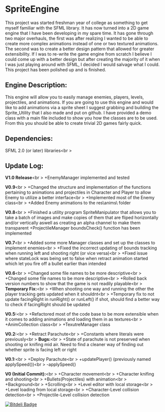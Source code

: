 SpriteEngine
============
This project was started freshman year of college as something to get myself familiar with the SFML library. It has now 
turned into a 2D game engine that I have been developing in my spare time. It has gone through two major overhauls, the first 
was after realizing I wanted to be able to create more complex animations instead of one or two textured animations. 
The second was to create a better design pattern that allowed for greater extensibility. If I was to re-write the game engine
from scratch I believe I could come up with a better design but after creating the majority of it when I was just
playing around with SFML, I decided I would salvage what I could. This project has been polished up and is finished.

Engine Description:
-----------------
This engine will allow you to easily manage enemies, players, levels, projectiles, and animations. If you are going to use
this engine and would like to add animations via a sprite sheet I suggest grabbing and building the Sprite_Utility that I
also made and put on github. I have provided a demo class with a main file included to show you how the classes are to be
used. From this you should be able to create trivial 2D games fairly quick.

Dependencies:
--------------
SFML 2.0 (or later) libraries<br \>

Update Log:
-----------
**V1.0 Release**<br \>
+EnemyManager implemented and tested

**V0.9**<br \>
+Changed the structure and implementation of the functions pertaining to animations and
 projectiles in Character and Player to allow Enemy to utilize a better interface<br \>
+Implemented most of the Enemy class<br \>
+Added Enemy animations to the res\anims\ folder

**V0.8**<br \>
+Finished a utility program SpriteManipulator that allows you to take a batch of images and
 make copies of them that are fliped horizontally and/or vertically aswell as creating an
 alpha channel to make them transparent
+ProjectileManager boundsCheck() function has been implemented

**V0.7**<br \>
+Added some more Manager classes and set up the classes to implement enemies<br \>
+Fixed the incorrect updating of bounds tracking when running left and shooting
 right (or vice versa)<br \>
+Fixed issue where stateLock was being set to false when retract animation started which
 let you fire off a bullet earlier than intended

**V0.6**<br \>
+Changed some file names to be more descriptive<br \>
+Changed some file names to be more descriptive<br \>
+Rolled back version numbers to show that the game is not
 readily playable<br \>
**Temporary Fix:**<br \>
+When shooting one way and running the other the player tracking
 gets updated when it shouldnt<br \>
 +Temporary fix to not update facingRight in runRight() or runLeft()
 if shot, should find a better way to check if facingRight should be
 updated

**V0.5:**<br \>
+Refactored most of the code base to be more extensible
 when it comes to adding animations and loading them
 in as textures<br \>
+AnimCollection class<br \>
+TexutreManager class
 
**V0.2:**<br \>
+Retract Parachute<br \>
+Constants where literals were previously<br \>
**Bugs:**<br \>
+State of parachute is not preserved when shooting or knifing
 mid air. Need to find a cleaner way of finding out whether sprite
 is facing left or right

**V0.1:**<br \>
+Deploy Parachute<br \>
+updatePlayer() (previously named applySpeed())<br \>
-applySpeed()

**V0 (Initial Commit):**<br \>
+Character movement<br \>
+Character knifing and shooting<br \>
+Bullets(Projectiles) with animation<br \>
+Background<br \>
+Scrolling<br \>
+Level editor with local storage<br \>
+Level loading from local storage<br \>
+Character-Level collision detection<br \>
+Projectile-Level collision detection


[![Bitdeli Badge](https://d2weczhvl823v0.cloudfront.net/GGist/spriteengine/trend.png)](https://bitdeli.com/free "Bitdeli Badge")

